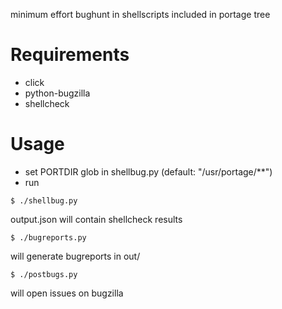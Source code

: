 
minimum effort bughunt in shellscripts included in portage tree

# Requirements

* click
* python-bugzilla
* shellcheck


# Usage

* set PORTDIR glob in shellbug.py (default: "/usr/portage/**")
* run

```
$ ./shellbug.py
```

output.json will contain shellcheck results

```
$ ./bugreports.py
```

will generate bugreports in out/

```
$ ./postbugs.py
```

will open issues on bugzilla
